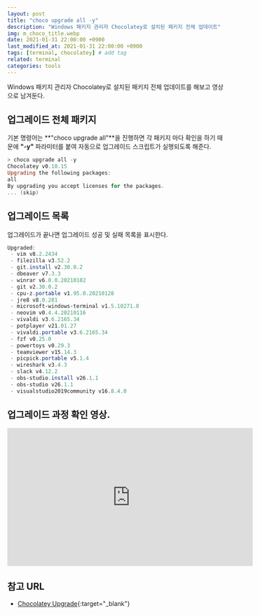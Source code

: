 ```yaml
---
layout: post
title: "choco upgrade all -y"
description: "Windows 패키지 관리자 Chocolatey로 설치된 패키지 전체 업데이트"
img: m_choco_title.webp
date: 2021-01-31 22:00:00 +0900
last_modified_at: 2021-01-31 22:00:00 +0900
tags: [terminal, chocolatey] # add tag
related: terminal
categories: tools
---
```


Windows 패키지 관리자 Chocolatey로 설치된 패키지 전체 업데이트를 해보고 영상으로 남겨둔다. 
<!--more-->

## 업그레이드 전체 패키지

기본 명령어는 **"choco upgrade all"**을 진행하면 각 패키지 마다 확인을 하기 때문에 **"-y"** 파라미터를 붙여 자동으로 업그레이드 스크립트가 실행되도록 해준다. 

```powershell  
> choco upgrade all -y
Chocolatey v0.10.15
Upgrading the following packages:
all
By upgrading you accept licenses for the packages.
... (skip) 
```

## 업그레이드 목록 

업그레이드가 끝나면 업그레이드 성공 및 실패 목록을 표시한다. 

```powershell 
Upgraded:
 - vim v8.2.2434
 - filezilla v3.52.2
 - git.install v2.30.0.2
 - dbeaver v7.3.3
 - winrar v6.0.0.20210102
 - git v2.30.0.2
 - cpu-z.portable v1.95.0.20210128
 - jre8 v8.0.281
 - microsoft-windows-terminal v1.5.10271.0
 - neovim v0.4.4.20210116
 - vivaldi v3.6.2165.34
 - potplayer v21.01.27
 - vivaldi.portable v3.6.2165.34
 - fzf v0.25.0
 - powertoys v0.29.3
 - teamviewer v15.14.3
 - picpick.portable v5.1.4
 - wireshark v3.4.3
 - slack v4.12.2
 - obs-studio.install v26.1.1
 - obs-studio v26.1.1
 - visualstudio2019community v16.8.4.0
```

## 업그레이드 과정 확인 영상.

<div class='embed-container'>
<iframe width="560" height="315" src="https://www.youtube.com/embed/MPWg6l171jo" frameborder="0" allow="accelerometer; autoplay; clipboard-write; encrypted-media; gyroscope; picture-in-picture" allowfullscreen></iframe>
</div>

## 참고 URL
- [Chocolatey Upgrade](https://docs.chocolatey.org/en-us/choco/commands/upgrade#mainContent){:target="_blank"}
